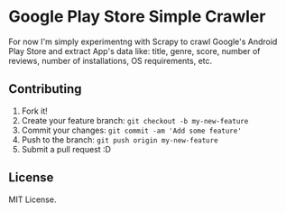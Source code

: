 # Google Play Store Simple Crawler

For now I'm simply experimentng with Scrapy to crawl Google's Android Play Store and extract App's data like: title, genre, score, number of reviews, number of installations, OS requirements, etc.

## Contributing

1. Fork it!
2. Create your feature branch: `git checkout -b my-new-feature`
3. Commit your changes: `git commit -am 'Add some feature'`
4. Push to the branch: `git push origin my-new-feature`
5. Submit a pull request :D

## License

MIT License.
